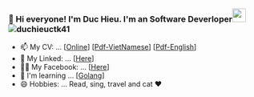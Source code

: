 ### :wave: Hi everyone! I'm Duc Hieu. I'm an Software Deverloper<img src="https://user-images.githubusercontent.com/5679180/79618120-0daffb80-80be-11ea-819e-d2b0fa904d07.gif" width="27px"> <img src="https://komarev.com/ghpvc/?username=duchieuctk41&label=Profile%20views&color=47cf73&style=flat" alt="duchieuctk41"/>

- 📫 My CV: ... [[Online](https://hieuisme.netlify.app/)] [[Pdf-VietNamese](../main/cv/CV-Vi.pdf/)] [[Pdf-English](../main/cv/CV-En.pdf/)]
- :link: My Linked: ... [[Here](https://www.linkedin.com/in/hieupencil/)]
- :ok_woman: My Facebook: ... [[Here](https://www.facebook.com/pencil.816)]
- 🌱 I'm learning ... [[Golang](https://golang.org/)]
- 😄 Hobbies: ... Read, sing, travel and cat ❤️
